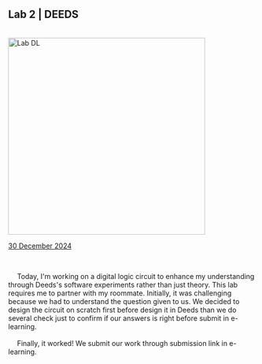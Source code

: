 <html>
  <body>
    <!--Contents-->
                            <h2 id="Title">Lab 2 | DEEDS</h2><br>
                              <img src="LAB3/3.jpg" width="400px" alt="Lab DL"> <br>
                                <p><u>30 December 2024</u><br>
                                    <div>
                                        <br><p> &emsp; Today, I'm working on a digital logic circuit to enhance my understanding through Deeds's software
                                          experiments rather than just theory. This lab requires me to partner with my roommate. Initially,
                                          it was challenging because we had to understand the question given to us. We decided to design the circuit on scratch first before design it in Deeds than we do several check just to confirm if our answers is right before submit in e-learning. <br><br>
                                          &emsp; Finally, it worked! We submit our work through submission link in e-learning.
  </body>
</html>
